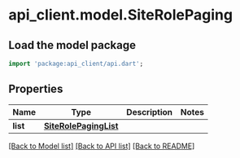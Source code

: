 # api_client.model.SiteRolePaging

## Load the model package
```dart
import 'package:api_client/api.dart';
```

## Properties
Name | Type | Description | Notes
------------ | ------------- | ------------- | -------------
**list** | [**SiteRolePagingList**](SiteRolePagingList.md) |  | 

[[Back to Model list]](../README.md#documentation-for-models) [[Back to API list]](../README.md#documentation-for-api-endpoints) [[Back to README]](../README.md)


